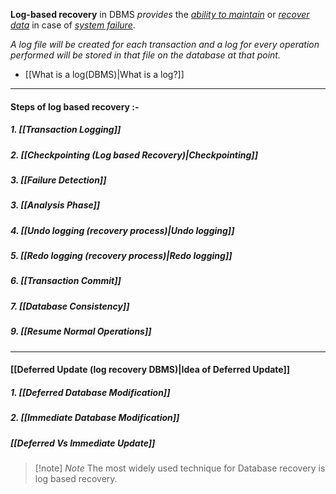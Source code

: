 **Log-based recovery** in DBMS *provides* the <u>*ability to maintain*</u> or <u>*recover data*</u> in case of *<u>system failure</u>*.

*A log file will be created for each transaction and a log for every operation performed will be stored in that file on the database at that point.*
- [[What is a log(DBMS)|What is a log?]]

---
#### Steps of log based recovery :-
##### 1. [[Transaction Logging]]
##### 2. [[Checkpointing (Log based Recovery)|Checkpointing]]
##### 3. [[Failure Detection]]
##### 3. [[Analysis Phase]]
##### 4. [[Undo logging (recovery process)|Undo logging]]
##### 5. [[Redo logging (recovery process)|Redo logging]]
##### 6. [[Transaction Commit]]
##### 7. [[Database Consistency]]
##### 9. [[Resume Normal Operations]] 
--- 
#### [[Deferred Update (log recovery DBMS)|Idea of Deferred Update]]
##### 1. [[Deferred Database Modification]]
##### 2. [[Immediate Database Modification]]
##### [[Deferred Vs Immediate Update]] 


>[!note] *Note*
>The most widely used technique for Database recovery is log based recovery.
